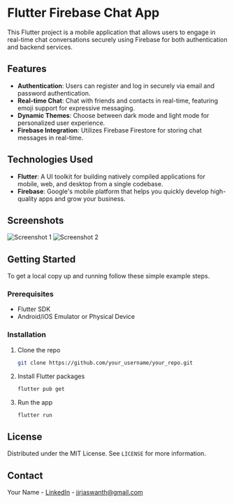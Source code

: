 # Flutter Firebase Chat App

This Flutter project is a mobile application that allows users to engage in real-time chat conversations securely using Firebase for both authentication and backend services.

## Features

- **Authentication**: Users can register and log in securely via email and password authentication.
- **Real-time Chat**: Chat with friends and contacts in real-time, featuring emoji support for expressive messaging.
- **Dynamic Themes**: Choose between dark mode and light mode for personalized user experience.
- **Firebase Integration**: Utilizes Firebase Firestore for storing chat messages in real-time.

## Technologies Used

- **Flutter**: A UI toolkit for building natively compiled applications for mobile, web, and desktop from a single codebase.
- **Firebase**: Google's mobile platform that helps you quickly develop high-quality apps and grow your business.

## Screenshots

![Screenshot 1](/screenshots/s1.png)
![Screenshot 2](/screenshots/s2.png)

## Getting Started

To get a local copy up and running follow these simple example steps.

### Prerequisites

- Flutter SDK
- Android/iOS Emulator or Physical Device

### Installation

1. Clone the repo
   ```sh
   git clone https://github.com/your_username/your_repo.git
   ```
2. Install Flutter packages
   ```sh
   flutter pub get
   ```
3. Run the app
   ```sh
   flutter run
   ```

## License

Distributed under the MIT License. See `LICENSE` for more information.

## Contact

Your Name - [LinkedIn]([https://linkedin.com/in/yourname](https://www.linkedin.com/in/jaswanth-raj-j-516ba4248/)) - jjrjaswanth@gmail.com
